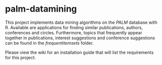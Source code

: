 # palm-datamining

This project implements data mining algorithms on the _PALM_ database with R. Available are applications for finding similar publications, authors, conferences and circles. Furthermore, topics that frequently appear together in publications, interest suggestions and conference suggestions can be found in the _frequentitemsets_ folder.

Please view the wiki for an installation guide that will list the requirements for this project.
